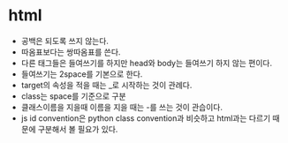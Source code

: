 # html

- 공백은 되도록 쓰지 않는다.
- 따옴표보다는 쌍따옴표를 쓴다.
- 다른 태그들은 들여쓰기를 하지만 head와 body는 들여쓰기 하지 않는 편이다.
- 들여쓰기는 2space를 기본으로 한다.
- target의 속성을 적을 때는 _로 시작하는 것이 관례다.
- class는 space를 기준으로 구분
- 클래스이름을 지을때 이름을 지을 때는 -를 쓰는 것이 관습이다.
- js id convention은 python class convention과 비슷하고 html과는 다르기 때문에 구분해서 볼 필요가 있다.